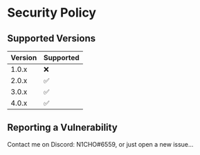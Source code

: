 # Security Policy

## Supported Versions

| Version | Supported          |
| ------- | ------------------ |
| 1.0.x   | :x: |
| 2.0.x   | :white_check_mark: |
| 3.0.x   | :white_check_mark: |
| 4.0.x   | :white_check_mark: |

## Reporting a Vulnerability

Contact me on Discord: N1CHO#6559, or just open a new issue...
